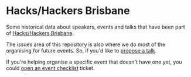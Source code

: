 # Hacks/Hackers Brisbane

Some historical data about speakers, events and talks that have been part of [Hacks/Hackers Brisbane](https://www.meetup.com/Hacks-Hackers-Brisbane/).

The issues area of this repository is also where we do most of the organising for future events. So, if you'd like to [propose a talk](https://github.com/quantsquills/meetups/issues/new?template=talk_proposal.md&label=talk%20proposal).

If you're helping organise a specific event that doesn't have one yet, you could [open an event checklist](https://github.com/quantsquills/meetups/issues/new?template=event_checklist.md&label=event) ticket.
